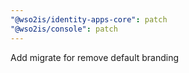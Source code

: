 ```yaml
---
"@wso2is/identity-apps-core": patch
"@wso2is/console": patch
---
```


Add migrate for remove default branding
